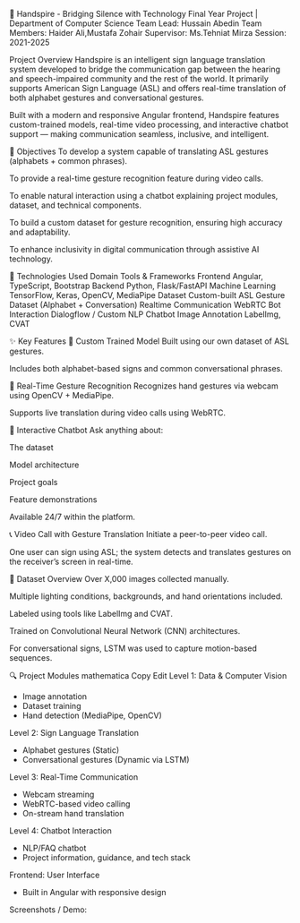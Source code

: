 🤟 Handspire - Bridging Silence with Technology
Final Year Project | Department of Computer Science
Team Lead: Hussain Abedin
Team Members: Haider Ali,Mustafa Zohair
Supervisor: Ms.Tehniat Mirza
Session: 2021-2025

Project Overview
Handspire is an intelligent sign language translation system developed to bridge the communication gap between the hearing and speech-impaired community and the rest of the world. It primarily supports American Sign Language (ASL) and offers real-time translation of both alphabet gestures and conversational gestures.

Built with a modern and responsive Angular frontend, Handspire features custom-trained models, real-time video processing, and interactive chatbot support — making communication seamless, inclusive, and intelligent.

🎯 Objectives
To develop a system capable of translating ASL gestures (alphabets + common phrases).

To provide a real-time gesture recognition feature during video calls.

To enable natural interaction using a chatbot explaining project modules, dataset, and technical components.

To build a custom dataset for gesture recognition, ensuring high accuracy and adaptability.

To enhance inclusivity in digital communication through assistive AI technology.

🔧 Technologies Used
Domain	Tools & Frameworks
Frontend	Angular, TypeScript, Bootstrap
Backend	Python, Flask/FastAPI
Machine Learning	TensorFlow, Keras, OpenCV, MediaPipe
Dataset	Custom-built ASL Gesture Dataset (Alphabet + Conversation)
Realtime Communication	WebRTC
Bot Interaction	Dialogflow / Custom NLP Chatbot
Image Annotation	LabelImg, CVAT

✨ Key Features
🧠 Custom Trained Model
Built using our own dataset of ASL gestures.

Includes both alphabet-based signs and common conversational phrases.

📸 Real-Time Gesture Recognition
Recognizes hand gestures via webcam using OpenCV + MediaPipe.

Supports live translation during video calls using WebRTC.

💬 Interactive Chatbot
Ask anything about:

The dataset

Model architecture

Project goals

Feature demonstrations

Available 24/7 within the platform.

📞 Video Call with Gesture Translation
Initiate a peer-to-peer video call.

One user can sign using ASL; the system detects and translates gestures on the receiver’s screen in real-time.

🧪 Dataset Overview
Over X,000 images collected manually.

Multiple lighting conditions, backgrounds, and hand orientations included.

Labeled using tools like LabelImg and CVAT.

Trained on Convolutional Neural Network (CNN) architectures.

For conversational signs, LSTM was used to capture motion-based sequences.

🔍 Project Modules
mathematica
Copy
Edit
Level 1: Data & Computer Vision
- Image annotation
- Dataset training
- Hand detection (MediaPipe, OpenCV)

Level 2: Sign Language Translation
- Alphabet gestures (Static)
- Conversational gestures (Dynamic via LSTM)

Level 3: Real-Time Communication
- Webcam streaming
- WebRTC-based video calling
- On-stream hand translation

Level 4: Chatbot Interaction
- NLP/FAQ chatbot
- Project information, guidance, and tech stack

Frontend: User Interface
- Built in Angular with responsive design

Screenshots / Demo:
